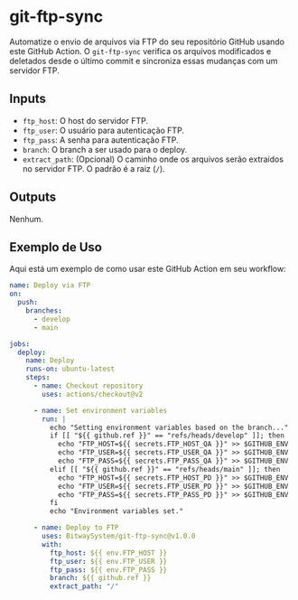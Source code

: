 
# git-ftp-sync

Automatize o envio de arquivos via FTP do seu repositório GitHub usando este GitHub Action. O `git-ftp-sync` verifica os arquivos modificados e deletados desde o último commit e sincroniza essas mudanças com um servidor FTP.

## Inputs

- `ftp_host`: O host do servidor FTP.
- `ftp_user`: O usuário para autenticação FTP.
- `ftp_pass`: A senha para autenticação FTP.
- `branch`: O branch a ser usado para o deploy.
- `extract_path`: (Opcional) O caminho onde os arquivos serão extraídos no servidor FTP. O padrão é a raiz (`/`).

## Outputs

Nenhum.

## Exemplo de Uso

Aqui está um exemplo de como usar este GitHub Action em seu workflow:

```yaml
name: Deploy via FTP
on:
  push:
    branches:
      - develop
      - main

jobs:
  deploy:
    name: Deploy
    runs-on: ubuntu-latest
    steps:
      - name: Checkout repository
        uses: actions/checkout@v2

      - name: Set environment variables
        run: |
          echo "Setting environment variables based on the branch..."
          if [[ "${{ github.ref }}" == "refs/heads/develop" ]]; then
            echo "FTP_HOST=${{ secrets.FTP_HOST_QA }}" >> $GITHUB_ENV
            echo "FTP_USER=${{ secrets.FTP_USER_QA }}" >> $GITHUB_ENV
            echo "FTP_PASS=${{ secrets.FTP_PASS_QA }}" >> $GITHUB_ENV
          elif [[ "${{ github.ref }}" == "refs/heads/main" ]]; then
            echo "FTP_HOST=${{ secrets.FTP_HOST_PD }}" >> $GITHUB_ENV
            echo "FTP_USER=${{ secrets.FTP_USER_PD }}" >> $GITHUB_ENV
            echo "FTP_PASS=${{ secrets.FTP_PASS_PD }}" >> $GITHUB_ENV
          fi
          echo "Environment variables set."

      - name: Deploy to FTP
        uses: BitwaySystem/git-ftp-sync@v1.0.0
        with:
          ftp_host: ${{ env.FTP_HOST }}
          ftp_user: ${{ env.FTP_USER }}
          ftp_pass: ${{ env.FTP_PASS }}
          branch: ${{ github.ref }}
          extract_path: "/"
```